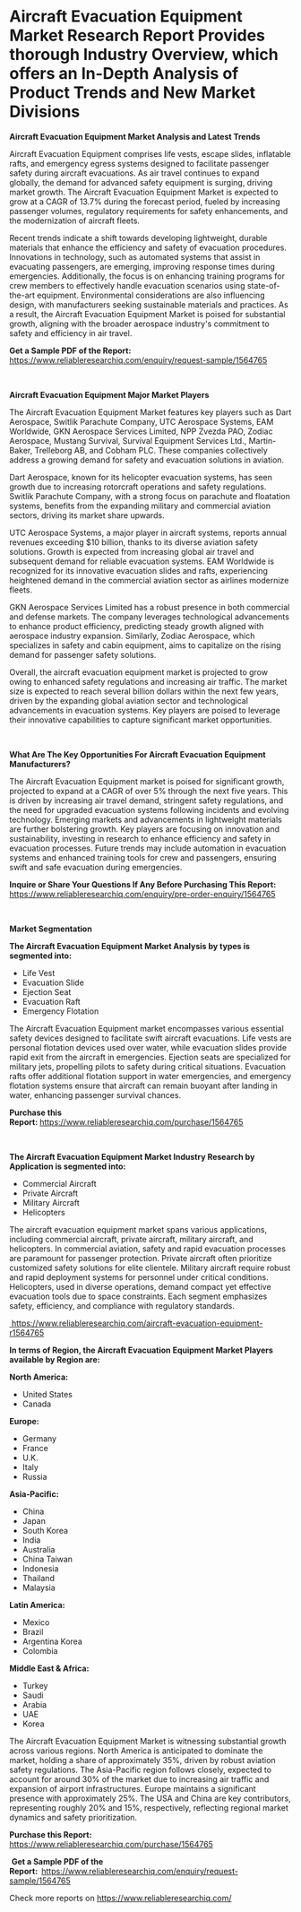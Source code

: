 <p><h1>Aircraft Evacuation Equipment Market Research Report Provides thorough Industry Overview, which offers an In-Depth Analysis of Product Trends and New Market Divisions</h1></p><p><strong>Aircraft Evacuation Equipment Market Analysis and Latest Trends</strong></p>
<p><p>Aircraft Evacuation Equipment comprises life vests, escape slides, inflatable rafts, and emergency egress systems designed to facilitate passenger safety during aircraft evacuations. As air travel continues to expand globally, the demand for advanced safety equipment is surging, driving market growth. The Aircraft Evacuation Equipment Market is expected to grow at a CAGR of 13.7% during the forecast period, fueled by increasing passenger volumes, regulatory requirements for safety enhancements, and the modernization of aircraft fleets.</p><p>Recent trends indicate a shift towards developing lightweight, durable materials that enhance the efficiency and safety of evacuation procedures. Innovations in technology, such as automated systems that assist in evacuating passengers, are emerging, improving response times during emergencies. Additionally, the focus is on enhancing training programs for crew members to effectively handle evacuation scenarios using state-of-the-art equipment. Environmental considerations are also influencing design, with manufacturers seeking sustainable materials and practices. As a result, the Aircraft Evacuation Equipment Market is poised for substantial growth, aligning with the broader aerospace industry's commitment to safety and efficiency in air travel.</p></p>
<p><strong>Get a Sample PDF of the Report:&nbsp;</strong> <a href="https://www.reliableresearchiq.com/enquiry/request-sample/1564765?utm_campaign=2449&utm_medium=2&utm_source=Github&utm_content=ia&utm_term=11042025&utm_id=aircraft-evacuation-equipment">https://www.reliableresearchiq.com/enquiry/request-sample/1564765</a></p>
<p>&nbsp;</p>
<p><strong>Aircraft Evacuation Equipment Major Market Players</strong></p>
<p><p>The Aircraft Evacuation Equipment Market features key players such as Dart Aerospace, Switlik Parachute Company, UTC Aerospace Systems, EAM Worldwide, GKN Aerospace Services Limited, NPP Zvezda PAO, Zodiac Aerospace, Mustang Survival, Survival Equipment Services Ltd., Martin-Baker, Trelleborg AB, and Cobham PLC. These companies collectively address a growing demand for safety and evacuation solutions in aviation.</p><p>Dart Aerospace, known for its helicopter evacuation systems, has seen growth due to increasing rotorcraft operations and safety regulations. Switlik Parachute Company, with a strong focus on parachute and floatation systems, benefits from the expanding military and commercial aviation sectors, driving its market share upwards.</p><p>UTC Aerospace Systems, a major player in aircraft systems, reports annual revenues exceeding $10 billion, thanks to its diverse aviation safety solutions. Growth is expected from increasing global air travel and subsequent demand for reliable evacuation systems. EAM Worldwide is recognized for its innovative evacuation slides and rafts, experiencing heightened demand in the commercial aviation sector as airlines modernize fleets.</p><p>GKN Aerospace Services Limited has a robust presence in both commercial and defense markets. The company leverages technological advancements to enhance product efficiency, predicting steady growth aligned with aerospace industry expansion. Similarly, Zodiac Aerospace, which specializes in safety and cabin equipment, aims to capitalize on the rising demand for passenger safety solutions.</p><p>Overall, the aircraft evacuation equipment market is projected to grow owing to enhanced safety regulations and increasing air traffic. The market size is expected to reach several billion dollars within the next few years, driven by the expanding global aviation sector and technological advancements in evacuation systems. Key players are poised to leverage their innovative capabilities to capture significant market opportunities.</p></p>
<p>&nbsp;</p>
<p><strong>What Are The Key Opportunities For Aircraft Evacuation Equipment Manufacturers?</strong></p>
<p><p>The Aircraft Evacuation Equipment market is poised for significant growth, projected to expand at a CAGR of over 5% through the next five years. This is driven by increasing air travel demand, stringent safety regulations, and the need for upgraded evacuation systems following incidents and evolving technology. Emerging markets and advancements in lightweight materials are further bolstering growth. Key players are focusing on innovation and sustainability, investing in research to enhance efficiency and safety in evacuation processes. Future trends may include automation in evacuation systems and enhanced training tools for crew and passengers, ensuring swift and safe evacuation during emergencies.</p></p>
<p><strong>Inquire or Share Your Questions If Any Before Purchasing This Report:</strong> <a href="https://www.reliableresearchiq.com/enquiry/pre-order-enquiry/1564765?utm_campaign=2449&utm_medium=2&utm_source=Github&utm_content=ia&utm_term=11042025&utm_id=aircraft-evacuation-equipment">https://www.reliableresearchiq.com/enquiry/pre-order-enquiry/1564765</a></p>
<p>&nbsp;</p>
<p><strong>Market Segmentation</strong></p>
<p><strong>The Aircraft Evacuation Equipment Market Analysis by types is segmented into:</strong></p>
<p><ul><li>Life Vest</li><li>Evacuation Slide</li><li>Ejection Seat</li><li>Evacuation Raft</li><li>Emergency Flotation</li></ul></p>
<p><p>The Aircraft Evacuation Equipment market encompasses various essential safety devices designed to facilitate swift aircraft evacuations. Life vests are personal flotation devices used over water, while evacuation slides provide rapid exit from the aircraft in emergencies. Ejection seats are specialized for military jets, propelling pilots to safety during critical situations. Evacuation rafts offer additional flotation support in water emergencies, and emergency flotation systems ensure that aircraft can remain buoyant after landing in water, enhancing passenger survival chances.</p></p>
<p><strong>Purchase this Report:&nbsp;</strong><a href="https://www.reliableresearchiq.com/purchase/1564765?utm_campaign=2449&utm_medium=2&utm_source=Github&utm_content=ia&utm_term=11042025&utm_id=aircraft-evacuation-equipment">https://www.reliableresearchiq.com/purchase/1564765</a></p>
<p>&nbsp;</p>
<p><strong>The Aircraft Evacuation Equipment Market Industry Research by Application is segmented into:</strong></p>
<p><ul><li>Commercial Aircraft</li><li>Private Aircraft</li><li>Military Aircraft</li><li>Helicopters</li></ul></p>
<p><p>The aircraft evacuation equipment market spans various applications, including commercial aircraft, private aircraft, military aircraft, and helicopters. In commercial aviation, safety and rapid evacuation processes are paramount for passenger protection. Private aircraft often prioritize customized safety solutions for elite clientele. Military aircraft require robust and rapid deployment systems for personnel under critical conditions. Helicopters, used in diverse operations, demand compact yet effective evacuation tools due to space constraints. Each segment emphasizes safety, efficiency, and compliance with regulatory standards.</p></p>
<p><a href="https://www.reliableresearchiq.com/aircraft-evacuation-equipment-r1564765?utm_campaign=2449&utm_medium=2&utm_source=Github&utm_content=ia&utm_term=11042025&utm_id=aircraft-evacuation-equipment">&nbsp;https://www.reliableresearchiq.com/aircraft-evacuation-equipment-r1564765</a></p>
<p><strong>In terms of Region, the Aircraft Evacuation Equipment Market Players available by Region are:</strong></p>
<p>
    <p> <strong> North America: </strong>
        <ul>
            <li>United States</li>
            <li>Canada</li>
        </ul>
        </p> 
    <p> <strong> Europe: </strong>
        <ul>
            <li>Germany</li>
            <li>France</li>
            <li>U.K.</li>
            <li>Italy</li>
            <li>Russia</li>
        </ul>
        </p> 
    <p> <strong> Asia-Pacific: </strong>
        <ul>
            <li>China</li>
            <li>Japan</li>
            <li>South Korea</li>
            <li>India</li>
            <li>Australia</li>
            <li>China Taiwan</li>
            <li>Indonesia</li>
            <li>Thailand</li>
            <li>Malaysia</li>
        </ul>
        </p> 
    <p> <strong> Latin America: </strong>
        <ul>
            <li>Mexico</li>
            <li>Brazil</li>
            <li>Argentina Korea</li>
            <li>Colombia</li>
        </ul>
        </p> 
    <p> <strong> Middle East & Africa: </strong>
        <ul>
            <li>Turkey</li>
            <li>Saudi</li>
            <li>Arabia</li>
            <li>UAE</li>
            <li>Korea</li>
        </ul>
    </p>
    </p>
<p><p>The Aircraft Evacuation Equipment Market is witnessing substantial growth across various regions. North America is anticipated to dominate the market, holding a share of approximately 35%, driven by robust aviation safety regulations. The Asia-Pacific region follows closely, expected to account for around 30% of the market due to increasing air traffic and expansion of airport infrastructures. Europe maintains a significant presence with approximately 25%. The USA and China are key contributors, representing roughly 20% and 15%, respectively, reflecting regional market dynamics and safety prioritization.</p></p>
<p><strong>Purchase this Report: </strong><a href="https://www.reliableresearchiq.com/purchase/1564765?utm_campaign=2449&utm_medium=2&utm_source=Github&utm_content=ia&utm_term=11042025&utm_id=aircraft-evacuation-equipment">https://www.reliableresearchiq.com/purchase/1564765</a></p>
<p>&nbsp;<strong>Get a Sample PDF of the Report:&nbsp;&nbsp;</strong><a href="https://www.reliableresearchiq.com/enquiry/request-sample/1564765?utm_campaign=2449&utm_medium=2&utm_source=Github&utm_content=ia&utm_term=11042025&utm_id=aircraft-evacuation-equipment">https://www.reliableresearchiq.com/enquiry/request-sample/1564765</a></p>
<p><strong></strong></p>
<p>Check more reports on <a href="https://www.reliableresearchiq.com/?utm_campaign=2449&utm_medium=2&utm_source=Github&utm_content=ia&utm_term=11042025&utm_id=aircraft-evacuation-equipment">https://www.reliableresearchiq.com/</a></p>